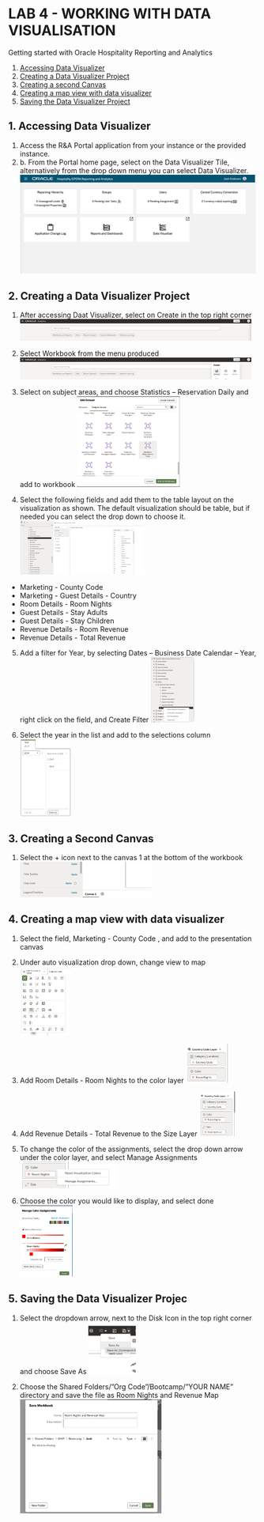 # LAB 4 - WORKING WITH DATA VISUALISATION

Getting started with Oracle Hospitality Reporting and Analytics

1. [Accessing Data Visualizer](#1-accessing-data-visualiser)
2. [Creating a Data Visualizer Project](#2-creating-data-visualiser-project)
3. [Creating a second Canvas](#3-creating-second-canvas)
4. [Creating a map view with data visualizer](#4-creating-map-view-with-data-visualiser)
5. [Saving the Data Visualizer Project](#5-saving-data-visualiser-project)


## 1. Accessing Data Visualizer

1. Access the R&A Portal application from your instance or the provided instance.
2. b.	From the Portal home page, select on the Data Visualizer Tile, alternatively from the drop down menu you can select Data Visualizer.
![alt text](images/rna-portal.png "R&A Portal Landing Page")

## 2. Creating a Data Visualizer Project

1. After accessing Daat Visualizer, select on Create in the top right corner
![alt text](images/create-dv-project.png "Create Data Visualiser Project")

2. Select Workbook from the menu produced
![alt text](images/select-dv-workbook.png "Select Workbook")

3. Select on subject areas, and choose Statistics – Reservation Daily and add to workbook
![alt text](images/select-dv-sa.png "Select Subject Areas")

4. Select the following fields and add them to the table layout on the visualization as shown.  The default visualization should be table, but if needed you can select the drop down to choose it.
![alt text](images/select-fields.png "Select Fields to add to table layout")

* Marketing - County Code 
* Marketing - Guest Details - Country 
* Room Details - Room Nights
* Guest Details - Stay Adults
* Guest Details - Stay Children
* Revenue Details - Room Revenue
* Revenue Details - Total Revenue

5. Add a filter for Year, by selecting Dates – Business Date Calendar – Year, right click on the field, and Create Filter
![alt text](images/add-filter.png "Add Filter to Layout")

6. Select the year in the list and add to the selections column
![alt text](images/select-year.png "Select Year")

## 3. Creating a Second Canvas

1. Select the + icon next to the canvas 1 at the bottom of the workbook
![alt text](images/add-second-canvas.png "Select Second Canvas")

## 4. Creating a map view with data visualizer

1. Select the field, Marketing - County Code ,  and add to the presentation canvas

2. Under auto visualization drop down, change view to map
![alt text](images/create-map-visualisation.png "Select Map Visualisation")

3. Add Room Details - Room Nights to the color layer
![alt text](images/add-room-details-map.png "Add Room Details to Map")

4. Add Revenue Details - Total Revenue to the Size Layer
![alt text](images/add-revenue-details-map.png "Add Revenue Details to Map")

5. To change the color of the assignments, select the drop down arrow under the color layer, and select Manage Assignments
![alt text](images/change-color-map.png "Change Color of Map")

6. Choose the color you would like to display, and select done
![alt text](images/manage-color-assigments.png "Manage Colors Assignments")

## 5. Saving the Data Visualizer Projec

1. Select the dropdown arrow, next to the Disk Icon in the top right corner and choose Save As
![alt text](images/saving-dv-project.png "Saving Data Visualiser Project")

2. Choose the Shared Folders/”Org Code”/Bootcamp/”YOUR NAME” directory and save the file as Room Nights and Revenue Map
![alt text](images/save-workbook.png "Saving Workbook")
